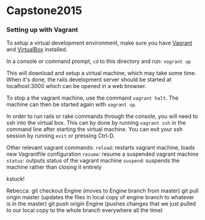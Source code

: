 Capstone2015
============

### Setting up with Vagrant

To setup a virtual development environment, make sure you
have [Vagrant] and [VirtualBox] installed.

In a console or command prompt, `cd` to this directory and
run: `vagrant up`

This will download and setup a virtual machine, which may
take some time. When it's done, the rails development server
should be started at localhost:3000 which can be opened in
a web browser.

To stop a the vagrant machine, use the command `vagrant halt`. The machine can then be started again with `vagrant up`.

In order to run rails or rake commands through the console, you will need to ssh into the virtual box. This can by done by running `vagrant ssh` in the command line after starting the virtual machine. You can exit your ssh session by running `exit` or pressing Ctrl-D.   

Other relevant vagrant commands: 
`reload`: restarts vagrant machine, loads new Vagrantfile configuration
`resume`: resume a suspended vagrant machine
`status`: outputs status of the vagrant machine
`suspend`: suspends the machine rather than closing it entirely

[Vagrant]:https://www.vagrantup.com/
[VirtualBox]:https://www.virtualbox.org/

kstuck!

Rebecca:
git checkout Engine (moves to Engine branch from master)
git pull origin master  (updates the files in local copy of engine branch to whatever is in the master)
git push origin Engine (pushes changes that we just pulled to our local copy to the whole branch everywhere all the time)


